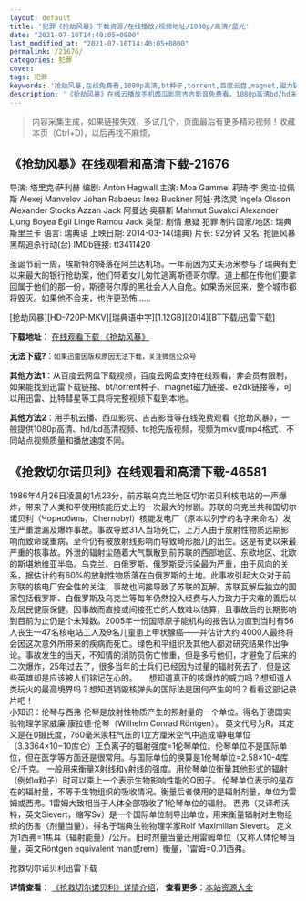 ```yaml
---
layout: default
title: '犯罪《抢劫风暴》下载资源/在线播放/视频地址/1080p/高清/蓝光'
date: "2021-07-10T14:40:05+0800"
last_modified_at: "2021-07-10T14:40:05+0800"
permalink: /21676/
categories: 犯罪
cover:
tags: 犯罪
keywords: '抢劫风暴,在线免费看,1080p高清,bt种子,torrent,百度云盘,magnet,磁力链,迅雷下载资源'
description: '《抢劫风暴》在线云播放手机西瓜影院吉吉影音免费看，1080p高清bd/hd未删减完整版和tc抢先枪版，mkv/mp4格式，附带bt/torrent种子、magnet/磁力链、百度云盘、网盘资源迅雷下载链接'
---
```


>内容采集生成，如果链接失效，多试几个，页面最后有更多精彩视频！收藏本页（Ctrl+D)，以后再找不麻烦。


## 《抢劫风暴》在线观看和高清下载-21676

导演: 塔里克·萨利赫 编剧: Anton Hagwall 主演: Moa Gammel 莉琦·李 奥拉·拉佩斯 Alexej Manvelov Johan Rabaeus Inez Buckner 阿娃·弗洛灵 Ingela Olsson Alexander Stocks Azzan Jack 阿曼达·奥慕斯 Mahmut Suvakci Alexander Ljung Boyea Egil Linge Ramou Jack 类型: 剧情 悬疑 犯罪 制片国家/地区: 瑞典 斯里兰卡 语言: 瑞典语 上映日期: 2014-03-14(瑞典) 片长: 92分钟 又名: 抢匪风暴 黑帮追杀行动(台) IMDb链接: tt3411420

圣诞节前一周，埃斯特尔降落在阿兰达机场。一年前因为丈夫汤米参与了瑞典有史以来最大的银行抢劫案，他们带着女儿匆忙逃离斯德哥尔摩。道上都在传他们要拿回属于他们的那一份，斯德哥尔摩的黑社会人人自危。如果汤米回来，整个城市都将毁灭。如果他不会来，也许更恐怖……


[抢劫风暴][HD-720P-MKV][瑞典语中字][1.12GB][2014][BT下载/迅雷下载]

**下载地址**： [在线观看下载 《抢劫风暴》](https://www.btdx8.com/torrent/qjfb_2014.html) 


**无法下载?**：`如果迅雷因版权原因无法下载，关注微信公众号 `

**其他方法1**：从百度云网盘下载视频，百度云网盘支持在线观看，非会员有限制，如果能找到迅雷下载链接、bt/torrent种子、magnet磁力链接、e2dk链接等，可以用迅雷、比特彗星等工具将完整视频下载到本地。

**其他方法2**：用手机云播、西瓜影院、吉吉影音等在线免费观看《抢劫风暴》，一般提供1080p高清、hd/bd高清视频、tc抢先版视频，视频为mkv或mp4格式，不同站点视频质量和播放速度不同。


## 《抢救切尔诺贝利》在线观看和高清下载-46581

1986年4月26日凌晨的1点23分，前苏联乌克兰地区切尔诺贝利核电站的一声爆炸，带来了人类和平使用核能历史上的一次最大的惨剧。苏联的乌克兰共和国切尔诺贝利（Чорнобиль，Chernobyl）核能发电厂（原本以列宁的名字来命名）发生严重泄漏及爆炸事故。事故导致31人当场死亡，上万人由于放射性物质远期影响而致命或重病，至今仍有被放射线影响而导致畸形胎儿的出生。这是有史以来最严重的核事故。外泄的辐射尘随着大气飘散到前苏联的西部地区、东欧地区、北欧的斯堪地维亚半岛。乌克兰、白俄罗斯、俄罗斯受污染最为严重，由于风向的关系，据估计约有60%的放射性物质落在白俄罗斯的土地。此事故引起大众对于前苏联的核电厂安全性的关注，事故也间接导致了苏联的瓦解。苏联瓦解后独立的国家包括俄罗斯、白俄罗斯及乌克兰等每年仍然投入经费与人力致力于灾难的善后以及居民健康保健。因事故而直接或间接死亡的人数难以估算，且事故后的长期影响到目前为止仍是个未知数。2005年一份国际原子能机构的报告认为直到当时有56人丧生&mdash;47名核电站工人及9名儿童患上甲状腺癌&mdash;—并估计大约 4000人最终将会因这次意外所带来的疾病而死亡。绿色和平组织及其他人都对研究结果作出争论。事故发生的当天，不知情的消防员伤亡惨重，但是多亏他们，才避免了后来的二次爆炸，25年过去了，很多当年的士兵们已经因为过量的辐射死去了，但是这些英雄却是应该被人们铭记在心的。</div>　　想知道真正的核爆炸的威力吗？想知道人类玩火的最高境界吗？想知道销毁核弹头的国际法是因何产生的吗？看看这部记录片吧！<br />小知识：伦琴与西弗 伦琴是放射性物质产生的照射量的一个单位。得名于德国实验物理学家威廉·康拉德&middot;伦琴（Wilhelm Conrad Röntgen）。 英文代号为R，其定义是在0摄氏度，760毫米汞柱气压的1立方厘米空气中造成1静电单位（3.3364×10−10库仑）正负离子的辐射强度=1伦琴单位。伦琴单位不是国际单位，但在医学等方面还是很常用。与国际单位的换算是1伦琴单位=2.58×10-4库仑/千克。 一般用来衡量X射线和&gamma;射线的强度。用伦琴单位衡量其他形式的辐射（例如α粒子）时可以乘上一个表示生物影响性能的Q因子。 伦琴单位表示的是存在的辐射量，不等于生物组织的吸收情况。衡量后者使用的是辐射剂量，单位为雷姆或西弗。1雷姆大致相当于人体全部吸收了1伦琴单位的辐射。 西弗（又译希沃特，英文Sievert，缩写Sv）是一个国际单位制导出单位，用来衡量辐射对生物组织的伤害（剂量当量）。得名于瑞典生物物理学家Rolf Maximilian Sievert。 定义为1西弗=1焦耳（辐射能量）/公斤。旧时剂量当量还用雷姆单位（又称人体伦琴当量，英文Röntgen equivalent man或rem）衡量，1雷姆=0.01西弗。</span>


抢救切尔诺贝利迅雷下载

**详情查看**： [《抢救切尔诺贝利》详情介绍](/movie/46581/)， **查看更多**：[本站资源大全](/movie/t/all/)

